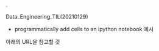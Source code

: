 .

Data_Engineering_TIL(20210129)

- programmatically add cells to an ipython notebook 예시

아래의 URL을 참고할 것